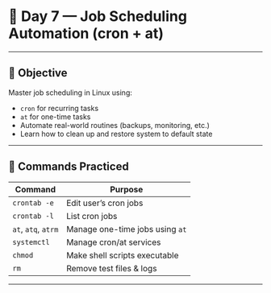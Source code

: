 # 🐧 Day 7 — Job Scheduling Automation (cron + at)

---

## 🎯 Objective

Master job scheduling in Linux using:

- `cron` for recurring tasks  
- `at` for one-time tasks  
- Automate real-world routines (backups, monitoring, etc.)  
- Learn how to clean up and restore system to default state

---

## 📌 Commands Practiced

| Command         | Purpose                                       |
|------------------|------------------------------------------------|
| `crontab -e`     | Edit user’s cron jobs                        |
| `crontab -l`     | List cron jobs                               |
| `at`, `atq`, `atrm` | Manage one-time jobs using `at`           |
| `systemctl`      | Manage cron/at services                      |
| `chmod`          | Make shell scripts executable                |
| `rm`             | Remove test files & logs                     |

---
